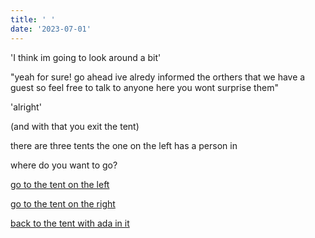 ```yaml
---
title: ' '
date: '2023-07-01'
---
```


'I think im going to look around a bit'

"yeah for sure! go ahead ive alredy informed the orthers that we have a guest so feel free to talk to anyone here you wont surprise them"

'alright'

(and with that you exit the tent)

there are three tents the one on the left has a person in 

where do you want to go?

[go to the tent on the left](tent1)

[go to the tent on the right](tent2)

[back to the tent with ada in it](tent3)